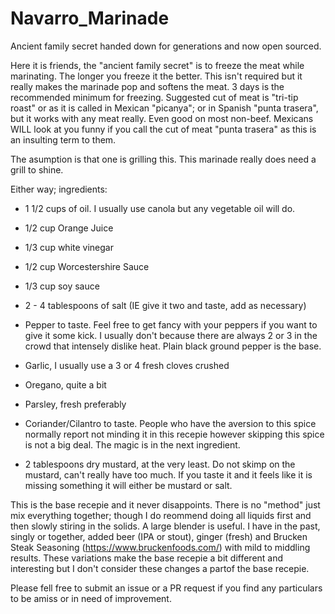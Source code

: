 # Navarro_Marinade
Ancient family secret handed down for generations and now open sourced.

Here it is friends, the "ancient family secret" is to freeze the meat while marinating. The longer you freeze it the better. This isn't required but it really makes the marinade pop and softens the meat. 3 days is the recommended minimum for freezing. Suggested cut of meat is "tri-tip roast" or as it is called in Mexican "picanya"; or in Spanish "punta trasera", but it works with any meat really. Even good on most non-beef. Mexicans WILL look at you funny if you call the cut of meat "punta trasera" as this is an insulting term to them.

The asumption is that one is grilling this. This marinade really does need a grill to shine.

Either way; ingredients:

- 1 1/2 cups of oil. I usually use canola but any vegetable oil will do.

- 1/2 cup Orange Juice

- 1/3 cup white vinegar

- 1/2 cup Worcestershire Sauce

- 1/3 cup soy sauce

- 2 - 4 tablespoons of salt (IE give it two and taste, add as necessary)

- Pepper to taste. Feel free to get fancy with your peppers if you want to give it some kick. I usually don't because there are always 2 or 3 in the crowd that intensely dislike heat. Plain black ground pepper is the base.

- Garlic, I usually use a 3 or 4 fresh cloves crushed

- Oregano, quite a bit

- Parsley, fresh preferably

- Coriander/Cilantro to taste. People who have the aversion to this spice normally report not minding it in this recepie however skipping this spice is not a big deal. The magic is in the next ingredient.

- 2 tablespoons dry mustard, at the very least. Do not skimp on the mustard, can't really have too much. If you taste it and it feels like it is missing something it will either be mustard or salt.

This is the base recepie and it never disappoints. There is no "method" just mix everything together; though I do reommend doing all liquids first and then slowly stiring in the solids. A large blender is useful. I have in the past, singly or together, added beer (IPA or stout), ginger (fresh) and Brucken Steak Seasoning (https://www.bruckenfoods.com/) with mild to middling results. These variations make the base recepie a bit different and interesting but I don't consider these changes a partof the base recepie. 

Please fell free to submit an issue or a PR request if you find any particulars to be amiss or in need of improvement. 
